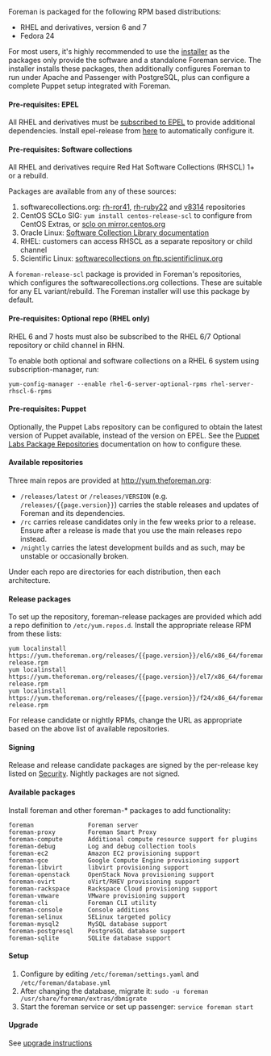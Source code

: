 
Foreman is packaged for the following RPM based distributions:

* RHEL and derivatives, version 6 and 7
* Fedora 24

For most users, it's highly recommended to use the [installer](manuals/{{page.version}}/index.html#3.2ForemanInstaller) as the packages only provide the software and a standalone Foreman service.  The installer installs these packages, then additionally configures Foreman to run under Apache and Passenger with PostgreSQL, plus can configure a complete Puppet setup integrated with Foreman.

#### Pre-requisites: EPEL

All RHEL and derivatives must be [subscribed to EPEL](https://fedoraproject.org/wiki/EPEL) to provide additional dependencies.  Install epel-release from [here](https://fedoraproject.org/wiki/EPEL#How_can_I_use_these_extra_packages.3F) to automatically configure it.

#### Pre-requisites: Software collections
All RHEL and derivatives require Red Hat Software Collections (RHSCL) 1+ or a rebuild.

Packages are available from any of these sources:

1. softwarecollections.org: [rh-ror41](https://www.softwarecollections.org/en/scls/rhscl/rh-ror41/), [rh-ruby22](https://www.softwarecollections.org/en/scls/rhscl/rh-ruby22/) and [v8314](https://www.softwarecollections.org/en/scls/rhscl/v8314/) repositories
1. CentOS SCLo SIG: `yum install centos-release-scl` to configure from CentOS Extras, or [sclo on mirror.centos.org](http://mirror.centos.org/centos/7/sclo/x86_64/rh/)
1. Oracle Linux: [Software Collection Library documentation](http://docs.oracle.com/cd/E37670_01/E59096/html/index.html)
1. RHEL: customers can access RHSCL as a separate repository or child channel
1. Scientific Linux: [softwarecollections on ftp.scientificlinux.org](http://ftp.scientificlinux.org/linux/scientific/6x/external_products/softwarecollections/)

A `foreman-release-scl` package is provided in Foreman's repositories, which configures the softwarecollections.org collections.  These are suitable for any EL variant/rebuild.  The Foreman installer will use this package by default.

#### Pre-requisites: Optional repo (RHEL only)

RHEL 6 and 7 hosts must also be subscribed to the RHEL 6/7 Optional repository or child channel in RHN.

To enable both optional and software collections on a RHEL 6 system using subscription-manager, run:

    yum-config-manager --enable rhel-6-server-optional-rpms rhel-server-rhscl-6-rpms

#### Pre-requisites: Puppet

Optionally, the Puppet Labs repository can be configured to obtain the latest version of Puppet available, instead of the version on EPEL.  See the [Puppet Labs Package Repositories](http://docs.puppetlabs.com/guides/puppetlabs_package_repositories.html#for-red-hat-enterprise-linux-and-derivatives) documentation on how to configure these.

#### Available repositories

Three main repos are provided at <http://yum.theforeman.org>:

* `/releases/latest` or `/releases/VERSION` (e.g. `/releases/{{page.version}}`) carries the stable releases and updates of Foreman and its dependencies.
* `/rc` carries release candidates only in the few weeks prior to a release.  Ensure after a release is made that you use the main releases repo instead.
* `/nightly` carries the latest development builds and as such, may be unstable or occasionally broken.

Under each repo are directories for each distribution, then each architecture.

#### Release packages

To set up the repository, foreman-release packages are provided which add a repo definition to `/etc/yum.repos.d`.  Install the appropriate release RPM from these lists:

    yum localinstall https://yum.theforeman.org/releases/{{page.version}}/el6/x86_64/foreman-release.rpm
    yum localinstall https://yum.theforeman.org/releases/{{page.version}}/el7/x86_64/foreman-release.rpm
    yum localinstall https://yum.theforeman.org/releases/{{page.version}}/f24/x86_64/foreman-release.rpm

For release candidate or nightly RPMs, change the URL as appropriate based on the above list of available repositories.

#### Signing

Release and release candidate packages are signed by the per-release key listed on [Security](security.html#GPGkeys).  Nightly packages are not signed.

#### Available packages

Install foreman and other foreman-* packages to add functionality:

    foreman               Foreman server
    foreman-proxy         Foreman Smart Proxy
    foreman-compute       Additional compute resource support for plugins
    foreman-debug         Log and debug collection tools
    foreman-ec2           Amazon EC2 provisioning support
    foreman-gce           Google Compute Engine provisioning support
    foreman-libvirt       libvirt provisioning support
    foreman-openstack     OpenStack Nova provisioning support
    foreman-ovirt         oVirt/RHEV provisioning support
    foreman-rackspace     Rackspace Cloud provisioning support
    foreman-vmware        VMware provisioning support
    foreman-cli           Foreman CLI utility
    foreman-console       Console additions
    foreman-selinux       SELinux targeted policy
    foreman-mysql2        MySQL database support
    foreman-postgresql    PostgreSQL database support
    foreman-sqlite        SQLite database support

#### Setup

1. Configure by editing `/etc/foreman/settings.yaml` and `/etc/foreman/database.yml`
1. After changing the database, migrate it: `sudo -u foreman /usr/share/foreman/extras/dbmigrate`
1. Start the foreman service or set up passenger: `service foreman start`

#### Upgrade

See [upgrade instructions](manuals/{{page.version}}/index.html#3.6Upgrade)
